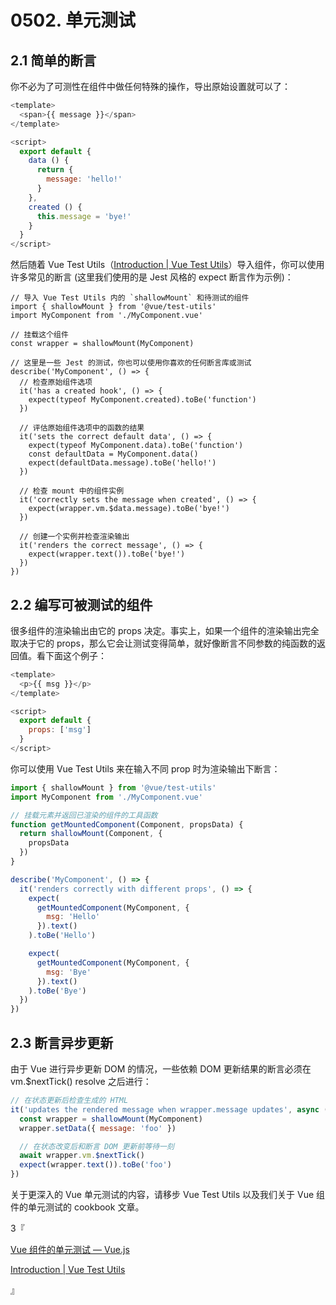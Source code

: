 # 0502. 单元测试

## 2.1 简单的断言

你不必为了可测性在组件中做任何特殊的操作，导出原始设置就可以了：

```js
<template>
  <span>{{ message }}</span>
</template>

<script>
  export default {
    data () {
      return {
        message: 'hello!'
      }
    },
    created () {
      this.message = 'bye!'
    }
  }
</script>
```

然后随着 Vue Test Utils（[Introduction | Vue Test Utils](https://vue-test-utils.vuejs.org/)）导入组件，你可以使用许多常见的断言 (这里我们使用的是 Jest 风格的 expect 断言作为示例)：

```
// 导入 Vue Test Utils 内的 `shallowMount` 和待测试的组件
import { shallowMount } from '@vue/test-utils'
import MyComponent from './MyComponent.vue'

// 挂载这个组件
const wrapper = shallowMount(MyComponent)

// 这里是一些 Jest 的测试，你也可以使用你喜欢的任何断言库或测试
describe('MyComponent', () => {
  // 检查原始组件选项
  it('has a created hook', () => {
    expect(typeof MyComponent.created).toBe('function')
  })

  // 评估原始组件选项中的函数的结果
  it('sets the correct default data', () => {
    expect(typeof MyComponent.data).toBe('function')
    const defaultData = MyComponent.data()
    expect(defaultData.message).toBe('hello!')
  })

  // 检查 mount 中的组件实例
  it('correctly sets the message when created', () => {
    expect(wrapper.vm.$data.message).toBe('bye!')
  })

  // 创建一个实例并检查渲染输出
  it('renders the correct message', () => {
    expect(wrapper.text()).toBe('bye!')
  })
})
```

## 2.2 编写可被测试的组件

很多组件的渲染输出由它的 props 决定。事实上，如果一个组件的渲染输出完全取决于它的 props，那么它会让测试变得简单，就好像断言不同参数的纯函数的返回值。看下面这个例子：

```js
<template>
  <p>{{ msg }}</p>
</template>

<script>
  export default {
    props: ['msg']
  }
</script>
```

你可以使用 Vue Test Utils 来在输入不同 prop 时为渲染输出下断言：

```js
import { shallowMount } from '@vue/test-utils'
import MyComponent from './MyComponent.vue'

// 挂载元素并返回已渲染的组件的工具函数
function getMountedComponent(Component, propsData) {
  return shallowMount(Component, {
    propsData
  })
}

describe('MyComponent', () => {
  it('renders correctly with different props', () => {
    expect(
      getMountedComponent(MyComponent, {
        msg: 'Hello'
      }).text()
    ).toBe('Hello')

    expect(
      getMountedComponent(MyComponent, {
        msg: 'Bye'
      }).text()
    ).toBe('Bye')
  })
})
```

## 2.3 断言异步更新

由于 Vue 进行异步更新 DOM 的情况，一些依赖 DOM 更新结果的断言必须在 vm.\$nextTick() resolve 之后进行：

```js
// 在状态更新后检查生成的 HTML
it('updates the rendered message when wrapper.message updates', async () => {
  const wrapper = shallowMount(MyComponent)
  wrapper.setData({ message: 'foo' })

  // 在状态改变后和断言 DOM 更新前等待一刻
  await wrapper.vm.$nextTick()
  expect(wrapper.text()).toBe('foo')
})
```

关于更深入的 Vue 单元测试的内容，请移步 Vue Test Utils 以及我们关于 Vue 组件的单元测试的 cookbook 文章。

3『

[Vue 组件的单元测试 — Vue.js](https://cn.vuejs.org/v2/cookbook/unit-testing-vue-components.html)

[Introduction | Vue Test Utils](https://vue-test-utils.vuejs.org/)

』